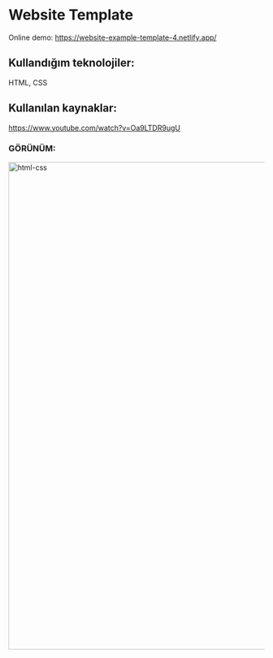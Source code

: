 # Website Template

Online demo:
https://website-example-template-4.netlify.app/

## Kullandığım teknolojiler:
HTML, CSS

## Kullanılan kaynaklar:
https://www.youtube.com/watch?v=Oa9LTDR9ugU

### GÖRÜNÜM:

<img width="960" alt="html-css" src="https://user-images.githubusercontent.com/84996782/170374709-78f6829d-7661-42c2-82ce-c029ed4b55c4.png">


